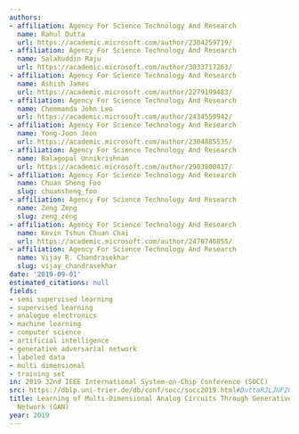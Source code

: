 ```yaml
---
authors:
- affiliation: Agency For Science Technology And Research
  name: Rahul Dutta
  url: https://academic.microsoft.com/author/2304259719/
- affiliation: Agency For Science Technology And Research
  name: Salahuddin Raju
  url: https://academic.microsoft.com/author/3033717263/
- affiliation: Agency For Science Technology And Research
  name: Ashish James
  url: https://academic.microsoft.com/author/2279199483/
- affiliation: Agency For Science Technology And Research
  name: Chemmanda John Leo
  url: https://academic.microsoft.com/author/2434550942/
- affiliation: Agency For Science Technology And Research
  name: Yong-Joon Jeon
  url: https://academic.microsoft.com/author/2304885535/
- affiliation: Agency For Science Technology And Research
  name: Balagopal Unnikrishnan
  url: https://academic.microsoft.com/author/2903800417/
- affiliation: Agency For Science Technology And Research
  name: Chuan Sheng Foo
  slug: chuansheng_foo
- affiliation: Agency For Science Technology And Research
  name: Zeng Zeng
  slug: zeng_zeng
- affiliation: Agency For Science Technology And Research
  name: Kevin Tshun Chuan Chai
  url: https://academic.microsoft.com/author/2470746855/
- affiliation: Agency For Science Technology And Research
  name: Vijay R. Chandrasekhar
  slug: vijay_chandrasekhar
date: '2019-09-01'
estimated_citations: null
fields:
- semi supervised learning
- supervised learning
- analogue electronics
- machine learning
- computer science
- artificial intelligence
- generative adversarial network
- labeled data
- multi dimensional
- training set
in: 2019 32nd IEEE International System-on-Chip Conference (SOCC)
src: https://dblp.uni-trier.de/db/conf/socc/socc2019.html#DuttaRJLJUFZCC19
title: Learning of Multi-Dimensional Analog Circuits Through Generative Adversarial
  Network (GAN)
year: 2019
---
```

